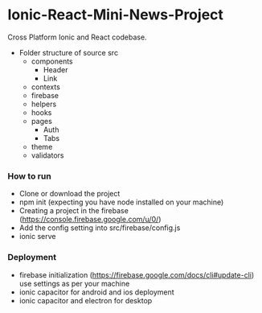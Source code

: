 # Ionic-React-Mini-News-Project
 Cross Platform Ionic and React codebase.

* Folder structure of source
  src
   - components
     - Header
     - Link
   - contexts
   - firebase
   - helpers
   - hooks
   - pages 
     - Auth
     - Tabs
   - theme
   - validators
   
### How to run
- Clone or download the project
- npm init (expecting you have node installed on your machine)
- Creating a project in the firebase (https://console.firebase.google.com/u/0/)
- Add the config setting into src/firebase/config.js
- ionic serve

### Deployment
- firebase initialization (https://firebase.google.com/docs/cli#update-cli) use settings as per your machine 
- ionic capacitor for android and ios deployment
- ionic capacitor and electron for desktop 
